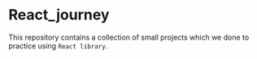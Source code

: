 # React_journey

This repository contains a collection of small projects which we done to practice using `React library`.
